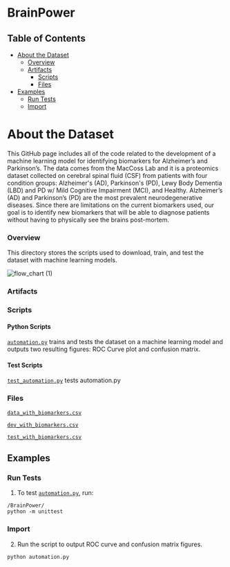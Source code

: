 # BrainPower

## Table of Contents

  - [About the Dataset](#about-the-dataset)
    - [Overview](#overview)
    - [Artifacts](#artifacts)
      - [Scripts](#scripts)
      - [Files](#files)
  - [Examples](#examples)
    - [Run Tests](#run-tests)
    - [Import](#import)

# About the Dataset
This GitHub page includes all of the code related to the development of a machine learning model for identifying biomarkers for Alzheimer’s and Parkinson’s. The data comes from the MacCoss Lab and it is a proteomics dataset collected on cerebral spinal fluid (CSF) from patients with four condition groups: Alzheimer's (AD), Parkinson's (PD), Lewy Body Dementia (LBD) and PD w/ Mild Cognitive Impairment (MCI), and Healthy. 
Alzheimer’s (AD) and Parkinson’s (PD) are the most prevalent neurodegenerative diseases. Since there are limitations on the current biomarkers used, our goal is to identify new biomarkers that will be able to diagnose patients without having to physically see the brains post-mortem.

### Overview

This directory stores the scripts used to download, train, and test the dataset with machine learning models. 

![flow_chart (1)](https://github.com/BrainPowerChemE/BrainPower/assets/121738843/d4390625-87b5-4112-8b6c-5ccc9e0a6df9)

### Artifacts

### Scripts

#### Python Scripts
[`automation.py`](automation.py) trains and tests the dataset on a machine learning model and outputs two resulting figures: ROC Curve plot and confusion matrix.


#### Test Scripts
[`test_automation.py`](test_automation.py) tests automation.py


### Files

[`data_with_biomarkers.csv`](test-data/data_with_biomarkers.csv) 

[`dev_with_biomarkers.csv`](test-data/dev_with_biomarkers.csv) 

[`test_with_biomarkers.csv`](test-data/test_with_biomarkers.csv) 


## Examples

### Run Tests

1. To test [`automation.py`](automation.py), run:

```
/BrainPower/
python -m unittest

```

### Import

2. Run the script to output  ROC curve and confusion matrix figures.
```
python automation.py
```
